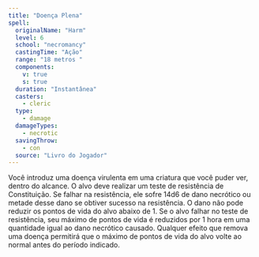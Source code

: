 ```yaml
---
title: "Doença Plena"
spell:
  originalName: "Harm"
  level: 6
  school: "necromancy"
  castingTime: "Ação"
  range: "18 metros "
  components:
    v: true
    s: true
  duration: "Instantânea"
  casters:
    - cleric
  type:
    - damage
  damageTypes:
    - necrotic
  savingThrow:
    - con
  source: "Livro do Jogador"
---
```


Você introduz uma doença virulenta em uma criatura que você puder ver, dentro do alcance. O alvo deve realizar um teste de resistência de Constituição. Se falhar na resistência, ele sofre 14d6 de dano necrótico ou metade desse dano se obtiver sucesso na resistência. O dano não pode reduzir os pontos de vida do alvo abaixo de 1. Se o alvo falhar no teste de resistência, seu máximo de pontos de vida é reduzidos por 1 hora em uma quantidade igual ao dano necrótico causado. Qualquer efeito que remova uma doença permitirá que o máximo de pontos de vida do alvo volte ao normal antes do período indicado.
